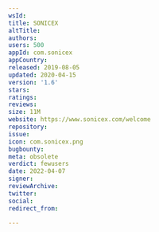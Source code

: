 ```yaml
---
wsId: 
title: SONICEX
altTitle: 
authors: 
users: 500
appId: com.sonicex
appCountry: 
released: 2019-08-05
updated: 2020-04-15
version: '1.6'
stars: 
ratings: 
reviews: 
size: 11M
website: https://www.sonicex.com/welcome
repository: 
issue: 
icon: com.sonicex.png
bugbounty: 
meta: obsolete
verdict: fewusers
date: 2022-04-07
signer: 
reviewArchive: 
twitter: 
social: 
redirect_from: 

---
```


